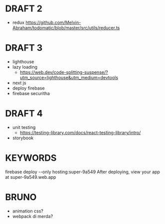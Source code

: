 # DRAFT 2

- redux
  https://github.com/Melvin-Abraham/todomatic/blob/master/src/utils/reducer.ts

# DRAFT 3

- lighthouse
- lazy loading
  - https://web.dev/code-splitting-suspense/?utm_source=lighthouse&utm_medium=devtools
- next js
- deploy firebase
- firebase securitha

# DRAFT 4

- unit testing
  - https://testing-library.com/docs/react-testing-library/intro/
- storybook

# KEYWORDS

firebase deploy --only hosting:super-9a549
After deploying, view your app at super-9a549.web.app

# BRUNO

- animation css?
- webpack di merda?
